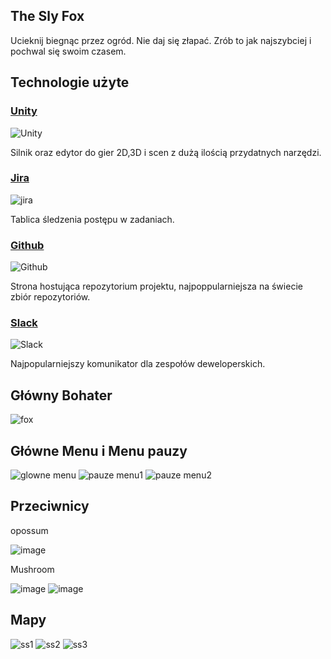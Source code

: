 ## The Sly Fox

Ucieknij biegnąc przez ogród. 
Nie daj się złapać.
Zrób to jak najszybciej i pochwal się swoim czasem.

## Technologie użyte

### [Unity](https://unity.com/)
![Unity](https://upload.wikimedia.org/wikipedia/commons/thumb/1/19/Unity_Technologies_logo.svg/264px-Unity_Technologies_logo.svg.png)

Silnik oraz edytor do gier 2D,3D i scen z dużą ilością przydatnych narzędzi.

### [Jira](https://www.atlassian.com/software/jira)
![jira](https://upload.wikimedia.org/wikipedia/commons/thumb/4/4a/Jira_Software%402x-blue.png/375px-Jira_Software%402x-blue.png)

Tablica śledzenia postępu w zadaniach.

### [Github](https://github.com/)
![Github](https://upload.wikimedia.org/wikipedia/commons/thumb/2/29/GitHub_logo_2013.svg/356px-GitHub_logo_2013.svg.png)

Strona hostująca repozytorium projektu, najpoppularniejsza na świecie zbiór repozytoriów.

### [Slack](https://slack.com/intl/en-pl/)
![Slack](https://upload.wikimedia.org/wikipedia/commons/thumb/b/b9/Slack_Technologies_Logo.svg/330px-Slack_Technologies_Logo.svg.png)

Najpopularniejszy komunikator dla zespołów deweloperskich.

## Główny Bohater
![fox](https://user-images.githubusercontent.com/45484392/133621613-4885d7cc-298d-4dda-a3f4-c9c6668ebf3b.png)


## Główne Menu i Menu pauzy
![glowne menu](https://user-images.githubusercontent.com/39299737/133623845-c1664ce8-9bdb-422f-ad63-3e8ba58e34fe.png)
![pauze menu1](https://user-images.githubusercontent.com/39299737/133623883-6b885587-bbe9-4a87-8618-04bf27f4f034.png)
![pauze menu2](https://user-images.githubusercontent.com/39299737/133623896-ac8f2e98-0f35-42e3-a899-b68b45ec7784.png)



## Przeciwnicy
opossum

![image](https://user-images.githubusercontent.com/39299737/133622864-bc5e792f-88b3-4152-b28e-21aa6cdb5811.png)

Mushroom

![image](https://user-images.githubusercontent.com/39299737/133622715-3f8f9072-279c-444f-a12e-4ab281604be0.png)
![image](https://user-images.githubusercontent.com/39299737/133622773-72922ba7-4d2f-4a31-a57b-254236b0cc49.png)

## Mapy

![ss1](https://user-images.githubusercontent.com/74363511/133623254-6bd7881c-a6b4-4f1a-83f2-b2890a02e9ea.png)
![ss2](https://user-images.githubusercontent.com/74363511/133623296-88cc0902-fce0-435a-8fef-c1efa77b5895.png)
![ss3](https://user-images.githubusercontent.com/74363511/133623303-26b0d4cb-9bd8-4855-a2b6-a752e392cd6e.png)



